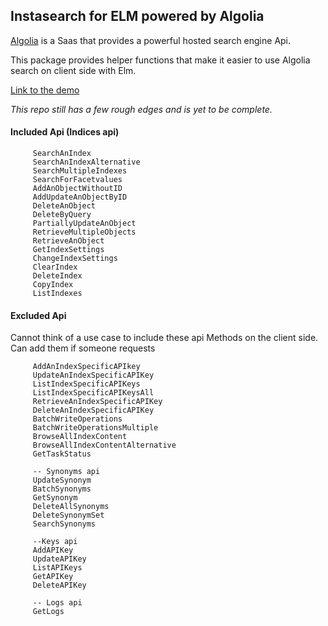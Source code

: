## Instasearch for ELM powered by Algolia

[Algolia](https://www.algolia.com/) is a Saas that provides a powerful hosted search engine Api.

This package provides helper functions that make it easier to use Algolia search on client side with Elm.

[Link to the demo](https://kaashyapan.github.io/algolia-client/examples/simpleExample/SimpleExample.html)

*This repo still has a few rough edges and is yet to be complete.*

#### Included Api (Indices api)

```
     SearchAnIndex
     SearchAnIndexAlternative
     SearchMultipleIndexes
     SearchForFacetvalues
     AddAnObjectWithoutID 
     AddUpdateAnObjectByID
     DeleteAnObject
     DeleteByQuery 
     PartiallyUpdateAnObject
     RetrieveMultipleObjects
     RetrieveAnObject 
     GetIndexSettings 
     ChangeIndexSettings
     ClearIndex 
     DeleteIndex
     CopyIndex 
     ListIndexes
```
     
#### Excluded Api 
     
Cannot think of a use case to include these api Methods on the client side. 
Can add them if someone requests
     
     
```
     AddAnIndexSpecificAPIkey
     UpdateAnIndexSpecificAPIKey
     ListIndexSpecificAPIKeys
     ListIndexSpecificAPIKeysAll
     RetrieveAnIndexSpecificAPIKey
     DeleteAnIndexSpecificAPIKey
     BatchWriteOperations
     BatchWriteOperationsMultiple
     BrowseAllIndexContent
     BrowseAllIndexContentAlternative
     GetTaskStatus
     
     -- Synonyms api
     UpdateSynonym
     BatchSynonyms
     GetSynonym
     DeleteAllSynonyms
     DeleteSynonymSet
     SearchSynonyms
     
     --Keys api
     AddAPIKey
     UpdateAPIKey
     ListAPIKeys
     GetAPIKey
     DeleteAPIKey
     
     -- Logs api
     GetLogs
``````
     
